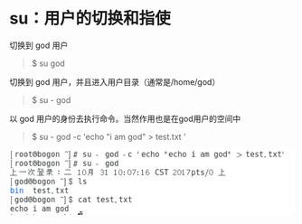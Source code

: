 # su：用户的切换和指使

切换到 god 用户

> $ su god

切换到 god 用户，并且进入用户目录（通常是/home/god）

> $ su - god

以 god 用户的身份去执行命令。当然作用也是在god用户的空间中

> $ su - god -c 'echo "i am god" &gt; test.txt '

![](/assets/0abcb564-dce0-4663-82a4-69a18be43e1dimport.png)

